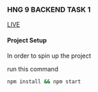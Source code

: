 ### HNG 9 BACKEND TASK 1

[LIVE](https://www.google.com)

#### Project Setup

In order to spin up the project

run this command

```bash
npm install && npm start
```
